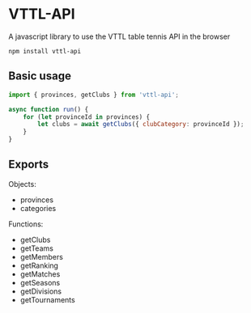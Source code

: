 # VTTL-API

A javascript library to use the VTTL table tennis API in the browser

```
npm install vttl-api
```

## Basic usage

```javascript
import { provinces, getClubs } from 'vttl-api';

async function run() {
	for (let provinceId in provinces) {
		let clubs = await getClubs({ clubCategory: provinceId });
	}
}
```

## Exports

Objects:

-   provinces
-   categories

Functions:

-   getClubs
-   getTeams
-   getMembers
-   getRanking
-   getMatches
-   getSeasons
-   getDivisions
-   getTournaments
